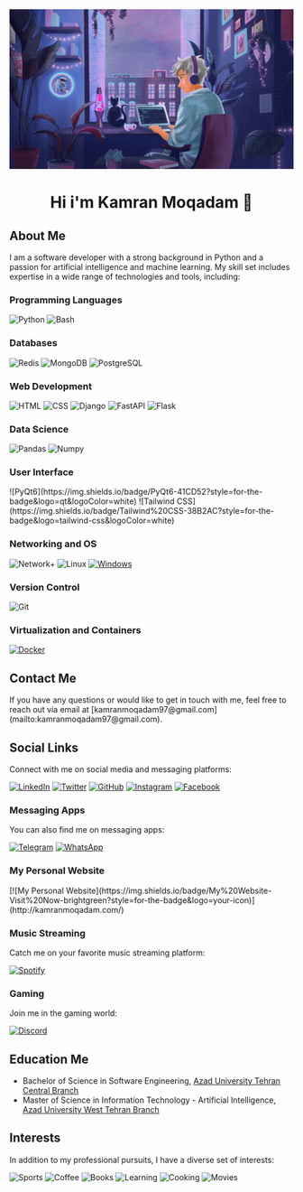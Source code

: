 <div>
<img  src='Data/Cover.gif' alt="my gif">
</div>
<h1 style="text-align: center" >Hi i'm Kamran Moqadam &#128060; </h1>
<h2>About Me</h2>
<p>I am a software developer with a strong background in Python and a passion for artificial intelligence and machine learning. My skill set includes expertise in a wide range of technologies and tools, including:
</p>
<h3>Programming Languages</h3>

![Python](https://img.shields.io/badge/Python-3776AB?style=for-the-badge&logo=python&logoColor=white)
![Bash](https://img.shields.io/badge/Bash-4EAA25?style=for-the-badge&logo=gnu-bash&logoColor=white)

<h3>Databases</h3>

![Redis](https://img.shields.io/badge/Redis-DC382D?style=for-the-badge&logo=redis&logoColor=white)
![MongoDB](https://img.shields.io/badge/MongoDB-47A248?style=for-the-badge&logo=mongodb&logoColor=white)
![PostgreSQL](https://img.shields.io/badge/PostgreSQL-336791?style=for-the-badge&logo=postgresql&logoColor=white)

<h3>Web Development</h3>

![HTML](https://img.shields.io/badge/HTML-E34F26?style=for-the-badge&logo=html5&logoColor=white)
![CSS](https://img.shields.io/badge/CSS-1572B6?style=for-the-badge&logo=css3&logoColor=white)
![Django](https://img.shields.io/badge/Django-092E20?style=for-the-badge&logo=django&logoColor=white)
![FastAPI](https://img.shields.io/badge/FastAPI-009688?style=for-the-badge&logo=fastapi&logoColor=white)
![Flask](https://img.shields.io/badge/Flask-000000?style=for-the-badge&logo=flask&logoColor=white)

<h3>Data Science</h3>

![Pandas](https://img.shields.io/badge/Pandas-150458?style=for-the-badge&logo=pandas&logoColor=white)
![Numpy](https://img.shields.io/badge/Numpy-013243?style=for-the-badge&logo=numpy&logoColor=white)

<h3>User Interface</h3>
![PyQt6](https://img.shields.io/badge/PyQt6-41CD52?style=for-the-badge&logo=qt&logoColor=white)
![Tailwind CSS](https://img.shields.io/badge/Tailwind%20CSS-38B2AC?style=for-the-badge&logo=tailwind-css&logoColor=white)

<h3>Networking and OS</h3>

![Network+](https://img.shields.io/badge/Network%2B-000000?style=for-the-badge&logo=cisco&logoColor=white)
![Linux](https://img.shields.io/badge/Linux-FCC624?style=for-the-badge&logo=linux&logoColor=black)
[![Windows](https://img.shields.io/badge/Windows-0078D6?style=for-the-badge&logo=windows&logoColor=white)](https://shields.io/)

<h3>Version Control</h3>

![Git](https://img.shields.io/badge/Git-F05032?style=for-the-badge&logo=git&logoColor=white)

<h3>Virtualization and Containers</h3>

[![Docker](https://img.shields.io/badge/Docker-2496ED?style=for-the-badge&logo=docker&logoColor=white)](https://shields.io/)

<h2>Contact Me</h2>
If you have any questions or would like to get in touch with me, feel free to reach out via email
at [kamranmoqadam97@gmail.com](mailto:kamranmoqadam97@gmail.com).

<h2>Social Links</h2>
<p>Connect with me on social media and messaging platforms:</p>

[![LinkedIn](https://img.shields.io/badge/LinkedIn-0077B5?style=for-the-badge&logo=linkedin&logoColor=white)](https://www.linkedin.com/in/kamran-moqadam/)
[![Twitter](https://img.shields.io/badge/Twitter-1DA1F2?style=for-the-badge&logo=twitter&logoColor=white)](https://twitter.com/KamranMoqadam)
[![GitHub](https://img.shields.io/badge/GitHub-181717?style=for-the-badge&logo=github&logoColor=white)](https://github.com/KamranMoqadam)
[![Instagram](https://img.shields.io/badge/Instagram-E4405F?style=for-the-badge&logo=instagram&logoColor=white)](https://www.instagram.com/kamranmoqadam/)
[![Facebook](https://img.shields.io/badge/Facebook-1877F2?style=for-the-badge&logo=facebook&logoColor=white)](https://www.facebook.com/Kamranmoqadam)

<h3> Messaging Apps </h3>
<p>You can also find me on messaging apps:</p>

[![Telegram](https://img.shields.io/badge/Telegram-2CA5E0?style=for-the-badge&logo=telegram&logoColor=white)](https://t.me/kamranmoqadam)
[![WhatsApp](https://img.shields.io/badge/WhatsApp-25D366?style=for-the-badge&logo=whatsapp&logoColor=white)](https://wa.me/qr/G4JDLHOWVZHNM1)

<h3>My Personal Website</h3>
[![My Personal Website](https://img.shields.io/badge/My%20Website-Visit%20Now-brightgreen?style=for-the-badge&logo=your-icon)](http://kamranmoqadam.com/)


<h3>Music Streaming</h3>
<p>Catch me on your favorite music streaming platform:</p>

[![Spotify](https://img.shields.io/badge/Spotify-1ED760?style=for-the-badge&logo=spotify&logoColor=white)](https://open.spotify.com/user/31becopgf53r5sehnkeyispma5ya)

<h3>Gaming</h3>
<p>Join me in the gaming world:</p>

[![Discord](https://img.shields.io/badge/Discord-7289DA?style=for-the-badge&logo=discord&logoColor=white)](https://discord.gg/kamranmoqadam)

<h2>Education Me</h2>

- Bachelor of Science in Software Engineering, [Azad University Tehran Central Branch](https://ctb.iau.ir/en)
- Master of Science in Information Technology - Artificial
  Intelligence, [Azad University West Tehran Branch](https://wtb.iau.ir/en)

<h2>Interests</h2>
<p>In addition to my professional pursuits, I have a diverse set of interests:</p>


![Sports](https://img.shields.io/badge/Sports-%F0%9F%8F%80-brightgreen)
![Coffee](https://img.shields.io/badge/Coffee-%E2%98%95-orange)
![Books](https://img.shields.io/badge/Books-%F0%9F%93%9A-blue)
![Learning](https://img.shields.io/badge/Learning-%F0%9F%93%96-yellow)
![Cooking](https://img.shields.io/badge/Cooking-%F0%9F%8D%B3-red)
![Movies](https://img.shields.io/badge/Watching%20Movies-%F0%9F%8E%AC-purple)
